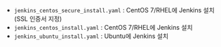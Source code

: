 - `jenkins_centos_secure_install.yaml` : CentOS 7/RHEL에 Jenkins 설치(SSL 인증서 지정)<br>
- `jenkins_centos_install.yaml` : CentOS 7/RHEL에 Jenkins 설치<br>
- `jenkins_ubuntu_install.yaml` : Ubuntu에 Jenkins 설치<br>